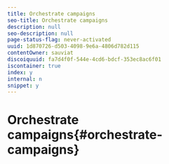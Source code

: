 ```yaml
---
title: Orchestrate campaigns
seo-title: Orchestrate campaigns
description: null
seo-description: null
page-status-flag: never-activated
uuid: 1d870726-d503-4098-9e6a-4806d782d115
contentOwner: sauviat
discoiquuid: fa7d4f0f-544e-4cd6-bdcf-353ec8ac6f01
iscontainer: true
index: y
internal: n
snippet: y
---
```


# Orchestrate campaigns{#orchestrate-campaigns}

